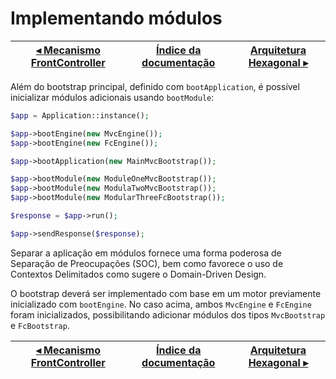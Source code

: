 # Implementando módulos

[◂ Mecanismo FrontController](06-motor-fc.md) | [Índice da documentação](indice.md) | [Arquitetura Hexagonal ▸](09-arquitetura-hexagonal.md)
-- | -- | --

Além do bootstrap principal, definido com `bootApplication`, é possível 
inicializar módulos adicionais usando `bootModule`:

```php
$app = Application::instance();

$app->bootEngine(new MvcEngine());
$app->bootEngine(new FcEngine());

$app->bootApplication(new MainMvcBootstrap());

$app->bootModule(new ModuleOneMvcBootstrap());
$app->bootModule(new ModulaTwoMvcBootstrap());
$app->bootModule(new ModularThreeFcBootstrap());

$response = $app->run();

$app->sendResponse($response);
```

Separar a aplicação em módulos fornece uma forma poderosa de Separação de Preocupações 
(SOC), bem como favorece o uso de Contextos Delimitados como sugere o Domain-Driven Design.

O bootstrap deverá ser implementado com base em um motor previamente inicializado
com `bootEngine`. No caso acima, ambos `MvcEngine` e `FcEngine` foram inicializados,
possibilitando adicionar módulos dos tipos `MvcBootstrap` e `FcBootstrap`.

[◂ Mecanismo FrontController](06-motor-fc.md) | [Índice da documentação](indice.md) | [Arquitetura Hexagonal ▸](09-arquitetura-hexagonal.md)
-- | -- | --
